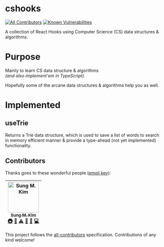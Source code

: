 # cshooks
[![All Contributors](https://img.shields.io/badge/all_contributors-1-orange.svg?style=flat-square)](#contributors)
[![Known Vulnerabilities](https://snyk.io/test/github/cshooks/hooks/badge.svg?targetFile=package.json)](https://snyk.io/test/github/cshooks/hooks?targetFile=package.json)

A collection of React Hooks using Computer Science (CS) data structures & algorithms.

# Purpose

Mainly to learn CS data structure & algorithms  
_(and also implement'em in TypeScript)._

Hopefully some of the arcane data structures & algorithms help you as well.

# Implemented

## useTrie
Returns a Trie data structure, which is used to save a list of words to search in memory efficient manner & provide a type-ahead (not yet implemented) functionality.

## Contributors

Thanks goes to these wonderful people ([emoji key](https://github.com/all-contributors/all-contributors#emoji-key)):

<!-- ALL-CONTRIBUTORS-LIST:START - Do not remove or modify this section -->
<!-- prettier-ignore -->
| [<img src="https://avatars1.githubusercontent.com/u/8465237?v=4" width="100px;" alt="Sung M. Kim"/><br /><sub><b>Sung M. Kim</b></sub>](https://twitter.com/dance2die)<br />[🚇](#infra-dance2die "Infrastructure (Hosting, Build-Tools, etc)") [🔧](#tool-dance2die "Tools") [⚠️](https://github.com/cshooks/hooks/commits?author=dance2die "Tests") [📖](https://github.com/cshooks/hooks/commits?author=dance2die "Documentation") [🤔](#ideas-dance2die "Ideas, Planning, & Feedback") [💻](https://github.com/cshooks/hooks/commits?author=dance2die "Code") |
| :---: |
<!-- ALL-CONTRIBUTORS-LIST:END -->

This project follows the [all-contributors](https://github.com/all-contributors/all-contributors) specification. Contributions of any kind welcome!